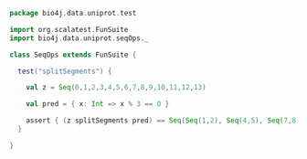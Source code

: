 
```scala
package bio4j.data.uniprot.test

import org.scalatest.FunSuite
import bio4j.data.uniprot.seqOps._

class SeqOps extends FunSuite {

  test("splitSegments") {

    val z = Seq(0,1,2,3,4,5,6,7,8,9,10,11,12,13)

    val pred = { x: Int => x % 3 == 0 }

    assert { (z splitSegments pred) == Seq(Seq(1,2), Seq(4,5), Seq(7,8), Seq(10,11), Seq(13) ) }
  }

}

```




[test/scala/LineParsingSpeed.scala]: LineParsingSpeed.scala.md
[test/scala/lines.scala]: lines.scala.md
[test/scala/testData.scala]: testData.scala.md
[test/scala/FlatFileEntry.scala]: FlatFileEntry.scala.md
[test/scala/EntryParsingSpeed.scala]: EntryParsingSpeed.scala.md
[test/scala/FileReadSpeed.scala]: FileReadSpeed.scala.md
[test/scala/SeqOps.scala]: SeqOps.scala.md
[main/scala/entry.scala]: ../../main/scala/entry.scala.md
[main/scala/flat/SequenceData.scala]: ../../main/scala/flat/SequenceData.scala.md
[main/scala/flat/KW.scala]: ../../main/scala/flat/KW.scala.md
[main/scala/flat/ID.scala]: ../../main/scala/flat/ID.scala.md
[main/scala/flat/RC.scala]: ../../main/scala/flat/RC.scala.md
[main/scala/flat/DT.scala]: ../../main/scala/flat/DT.scala.md
[main/scala/flat/Entry.scala]: ../../main/scala/flat/Entry.scala.md
[main/scala/flat/GN.scala]: ../../main/scala/flat/GN.scala.md
[main/scala/flat/parsers.scala]: ../../main/scala/flat/parsers.scala.md
[main/scala/flat/RG.scala]: ../../main/scala/flat/RG.scala.md
[main/scala/flat/DR.scala]: ../../main/scala/flat/DR.scala.md
[main/scala/flat/OG.scala]: ../../main/scala/flat/OG.scala.md
[main/scala/flat/RL.scala]: ../../main/scala/flat/RL.scala.md
[main/scala/flat/SQ.scala]: ../../main/scala/flat/SQ.scala.md
[main/scala/flat/PE.scala]: ../../main/scala/flat/PE.scala.md
[main/scala/flat/OS.scala]: ../../main/scala/flat/OS.scala.md
[main/scala/flat/CC.scala]: ../../main/scala/flat/CC.scala.md
[main/scala/flat/OX.scala]: ../../main/scala/flat/OX.scala.md
[main/scala/flat/OH.scala]: ../../main/scala/flat/OH.scala.md
[main/scala/flat/RN.scala]: ../../main/scala/flat/RN.scala.md
[main/scala/flat/DE.scala]: ../../main/scala/flat/DE.scala.md
[main/scala/flat/RA.scala]: ../../main/scala/flat/RA.scala.md
[main/scala/flat/RX.scala]: ../../main/scala/flat/RX.scala.md
[main/scala/flat/FT.scala]: ../../main/scala/flat/FT.scala.md
[main/scala/flat/AC.scala]: ../../main/scala/flat/AC.scala.md
[main/scala/flat/RP.scala]: ../../main/scala/flat/RP.scala.md
[main/scala/flat/lineTypes.scala]: ../../main/scala/flat/lineTypes.scala.md
[main/scala/flat/RT.scala]: ../../main/scala/flat/RT.scala.md
[main/scala/seqOps.scala]: ../../main/scala/seqOps.scala.md